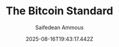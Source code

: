 ---
title: "The Bitcoin Standard"
date: "2025-08-16T19:43:17.442Z"
author: "Saifedean Ammous"
read_year: "NO"
recommendation: '3'
url: /bookshelf/the-bitcoin-standard
---